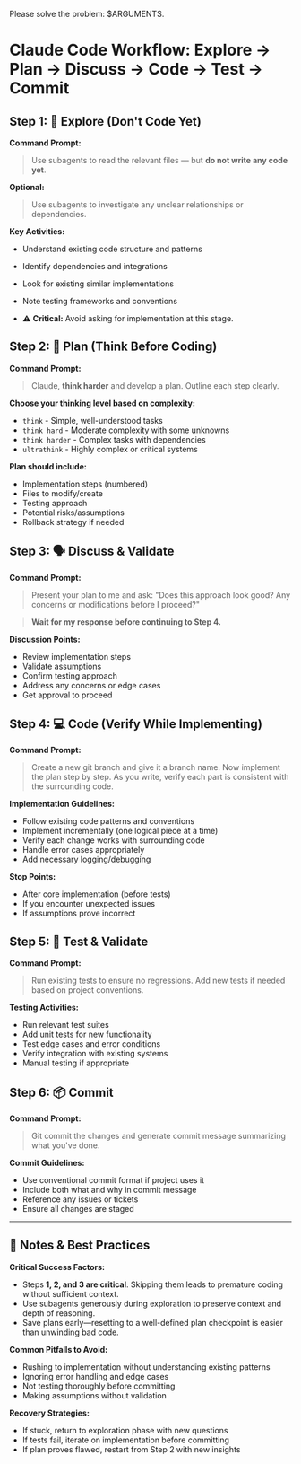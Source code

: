 Please solve the problem: $ARGUMENTS.


# Claude Code Workflow: Explore → Plan → Discuss → Code → Test → Commit


## Step 1: 🧠 Explore (Don't Code Yet)

**Command Prompt:**
> Use subagents to read the relevant files — but **do not write any code yet**.

**Optional:**
> Use subagents to investigate any unclear relationships or dependencies.

**Key Activities:**
- Understand existing code structure and patterns
- Identify dependencies and integrations
- Look for existing similar implementations
- Note testing frameworks and conventions

- ⚠️ **Critical:** Avoid asking for implementation at this stage.


## Step 2: 🧭 Plan (Think Before Coding)

**Command Prompt:**
> Claude, **think harder** and develop a plan. Outline each step clearly.

**Choose your thinking level based on complexity:**
- `think` - Simple, well-understood tasks
- `think hard` - Moderate complexity with some unknowns
- `think harder` - Complex tasks with dependencies
- `ultrathink` - Highly complex or critical systems

**Plan should include:**
- Implementation steps (numbered)
- Files to modify/create
- Testing approach
- Potential risks/assumptions
- Rollback strategy if needed

## Step 3: 🗣️ Discuss & Validate

**Command Prompt:**
> Present your plan to me and ask: "Does this approach look good? Any concerns or modifications before I proceed?"

> **Wait for my response before continuing to Step 4.**

**Discussion Points:**
- Review implementation steps
- Validate assumptions
- Confirm testing approach
- Address any concerns or edge cases
- Get approval to proceed

## Step 4: 💻 Code (Verify While Implementing)

**Command Prompt:**
> Create a new git branch and give it a branch name.
> Now implement the plan step by step. As you write, verify each part is consistent with the surrounding code.

**Implementation Guidelines:**
- Follow existing code patterns and conventions
- Implement incrementally (one logical piece at a time)
- Verify each change works with surrounding code
- Handle error cases appropriately
- Add necessary logging/debugging

**Stop Points:**
- After core implementation (before tests)
- If you encounter unexpected issues
- If assumptions prove incorrect


## Step 5: 🧪 Test & Validate

**Command Prompt:**
> Run existing tests to ensure no regressions. Add new tests if needed based on project conventions.

**Testing Activities:**
- Run relevant test suites
- Add unit tests for new functionality
- Test edge cases and error conditions
- Verify integration with existing systems
- Manual testing if appropriate

## Step 6: 📦 Commit 

**Command Prompt:**
> Git commit the changes and generate commit message summarizing what you've done.

**Commit Guidelines:**
- Use conventional commit format if project uses it
- Include both what and why in commit message
- Reference any issues or tickets
- Ensure all changes are staged



---

## 🧩 Notes & Best Practices

**Critical Success Factors:**
- Steps **1, 2, and 3 are critical**. Skipping them leads to premature coding without sufficient context.
- Use subagents generously during exploration to preserve context and depth of reasoning.
- Save plans early—resetting to a well-defined plan checkpoint is easier than unwinding bad code.

**Common Pitfalls to Avoid:**
- Rushing to implementation without understanding existing patterns
- Ignoring error handling and edge cases
- Not testing thoroughly before committing
- Making assumptions without validation

**Recovery Strategies:**
- If stuck, return to exploration phase with new questions
- If tests fail, iterate on implementation before committing
- If plan proves flawed, restart from Step 2 with new insights